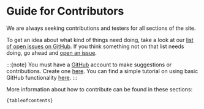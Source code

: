 # Guide for Contributors

We are always seeking contributions and testers for all sections of the site.

To get an idea about what kind of things need doing, take a look at our
[list of open issues on GitHub](https://github.com/ca-knowledgebase/ca-knowledgebase.github.io/issues).
If you think something not on that list needs doing, go ahead and [open an issue](https://github.com/ca-knowledgebase/ca-knowledgebase.github.io/issues/new).

:::{note}
You must have a [GitHub](https://github.com/) account to make suggestions or contributions. Create one [here](https://github.com/signup). You can find a simple tutorial on using basic GitHub functionality [here](https://guides.github.com/activities/hello-world/).
:::

More information about how to contribute can be found in these sections:

```
{tableofcontents}
```
